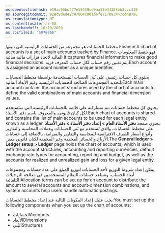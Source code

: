 ```yaml
---
ms.openlocfilehash: e19ac95bd477e50459cd9aa37e44328bb3ccc410
ms.sourcegitcommit: 82ed9ded42c47064c90ab6fe717893447cd48796
ms.translationtype: HT
ms.contentlocale: ar-SA
ms.lasthandoff: 10/19/2020
ms.locfileid: "6070765"
---
```

<span data-ttu-id="ebff5-101">مخطط الحسابات هو مجموعة من الحسابات الرئيسية التي تتبعها Finance.</span><span class="sxs-lookup"><span data-stu-id="ebff5-101">A chart of accounts is a set of main accounts tracked by Finance.</span></span> <span data-ttu-id="ebff5-102">فهو يلتقط المعلومات المالية لاتخاذ قرارات مالية صائبة.</span><span class="sxs-lookup"><span data-stu-id="ebff5-102">It captures financial information to make good financial decisions.</span></span> <span data-ttu-id="ebff5-103">يتم تعيين رقم حساب لكل حساب كمعرف فريد.</span><span class="sxs-lookup"><span data-stu-id="ebff5-103">Each account is assigned an account number as a unique identifier.</span></span>  

<span data-ttu-id="ebff5-104">يحتوي كل حساب رئيسي على بُنى الحساب المستخدمة بواسطة مخطط الحسابات لتحديد المجموعات الصالحة للحسابات الرئيسية وقيم الأبعاد المالية.</span><span class="sxs-lookup"><span data-stu-id="ebff5-104">Each main account contains the account structures used by the chart of accounts to define the valid combinations of main accounts and financial dimension values.</span></span> 

<span data-ttu-id="ebff5-105">يحتوي كل مخطط حسابات تتم مشاركته على قائمة بالحسابات الرئيسية التي ستُستخدم لكل كيان قانوني، والمعروف باسم دفتر الأستاذ.</span><span class="sxs-lookup"><span data-stu-id="ebff5-105">Each chart of accounts is shared and contains the list of main accounts to be used for each legal entity, known as a ledger.</span></span> <span data-ttu-id="ebff5-106">تحتوي صفحة **دفتر الأستاذ العام > إعداد دفتر الأستاذ > دفتر الأستاذ** على مخطط الحسابات، والذي يُستخدم مع بُنى الحسابات وعملات المحاسبة والتقارير وأنواع أسعار الصرف الافتراضية للمحاسبة والتقارير والميزانية، بالإضافة إلى حسابات الأرباح والخسائر المحققة وغير المحققة لكيان قانوني معين.</span><span class="sxs-lookup"><span data-stu-id="ebff5-106">The **General ledger > Ledger setup > Ledger** page holds the chart of accounts, which is used with the account structures, accounting and reporting currencies, default exchange rate types for accounting, reporting and budget, as well as the accounts for realized and unrealized gain and loss for a given legal entity.</span></span>

<span data-ttu-id="ebff5-107">يمكن إعداد شروط التوزيع لأحد الحسابات لتوزيع المبلغ على عدة حسابات ومجموعات أبعاد الحساب، وتساعد حسابات النظام المستخدمين في معالجة الترحيلات التلقائية.</span><span class="sxs-lookup"><span data-stu-id="ebff5-107">Allocation terms can be set up for an account to distribute the amount to several accounts and account-dimension combinations, and system accounts help users handle automatic postings.</span></span> 

<span data-ttu-id="ebff5-108">يجب عليك إعداد المكونات التالية عند إعداد مخطط الحسابات:</span><span class="sxs-lookup"><span data-stu-id="ebff5-108">You must set up the following components when you set up the chart of accounts:</span></span>

- <span data-ttu-id="ebff5-109">الحسابات</span><span class="sxs-lookup"><span data-stu-id="ebff5-109">Accounts</span></span>
- <span data-ttu-id="ebff5-110">الأبعاد</span><span class="sxs-lookup"><span data-stu-id="ebff5-110">Dimensions</span></span>
- <span data-ttu-id="ebff5-111">البُنى</span><span class="sxs-lookup"><span data-stu-id="ebff5-111">Structures</span></span>

